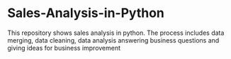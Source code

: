 # Sales-Analysis-in-Python
This repository shows sales analysis in python. The process includes data merging, data cleaning, data analysis answering business questions and giving ideas for business improvement
